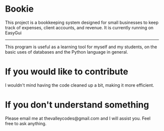 <h1> Bookie </h1>

<p>This project is a bookkeeping system designed for small businesses to keep track of expenses, client accounts, and revenue. It is currently running on EasyGui</p>
<hr>
<p>This program is useful as a learning tool for myself and my students, on the basic uses of databases and the Python language in general.</p>

<h1>If you would like to contribute</h1>
<p> I wouldn't mind having the code cleaned up a bit, making it more efficient.</p>

<h1>If you don't understand something</h1>
<p>Please email me at thevalleycodes@gmail.com and I will assist you. Feel free to ask anything.</p>
